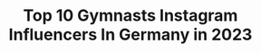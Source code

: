 ---
title: Top 10 Gymnasts Instagram Influencers In Germany in 2023
description: >-
  Find top gymnasts Instagram influencers in Germany in 2023. Most popular hashtags: #gymnastics #happy #training.
platform: Instagram
hits: 176
text_top: Analyze the best Instagram profiles on inBeat.
text_bottom: Our database holds 176 Instagram influencers like this in Germany for you to contact.
profiles:
  - username: "tumbling_kira"
    fullname: >-
      Kira ♡
    bio: >-
      ➳ seventeen🌸 ➳ gymnast💕 ➳ germany, baltic sea🌊
    location: "Germany"
    followers: 6081
    engagement: 1004
    commentsToLikes: 0.087768
    id: ck15sxuq8fcuw0i19r88uammr
    verified: false
    hashtags: "#bendy, #power, #yoga, #split"
  - username: "beautyandthebeam"
    fullname: >-
      Beauty and the beam
    bio: >-
      Mannheim | Beauty | Fashion | Gymnastics Use #monascommunity to get featured 2. Acc: @romanliebe_blog @dreamcatchers_showakrobatik Blog & Impressum:
    location: "Germany"
    followers: 3776
    engagement: 1812
    commentsToLikes: 0.079909
    id: ckaozvbybnkbt0i78jxyv68vs
    verified: false
    hashtags: "#streetwearfashion, #germanbloggerin, #fashiondiaries, #blogger"
  - username: "janine_berger96"
    fullname: >-
      Olympic gymnast 🇩🇪
    bio: >-
      Olympic Gymnast 4 th place🏅 📍 Ulm 🥉 1st Bundesliga 🍍 Healthy eating/nutrition 🤸‍♂️ Gymnastics tips 🏋️‍♂️ Fitness tutorials More information ⤵️
    location: "Germany"
    followers: 42892
    engagement: 342
    commentsToLikes: 0.043666
    id: ck8szih9aokmn0j781umj8jjk
    verified: true
    hashtags: "#wochenende, #friday, #ulm, #sixpack"
  - username: "pauline_schaefer"
    fullname: >-
      Pauline 🌸
    bio: >-
      German gymnast 🤸🏽‍♀️ World champion 🥇 powered by Autohaus Schloz-Wöllenstein🚗 und Poly Rack tech group
    location: "Germany"
    followers: 32836
    engagement: 922
    commentsToLikes: 0.009686
    id: ck5q3answk0m20i11cx1lrvcp
    verified: true
    hashtags: "#smilemonday, #challenge, #schnellseinlohntsich, #vibes"
  - username: "sarah.vossi"
    fullname: >-
      Sarah Voss
    bio: >-
      📍Cologne/Germany 🇩🇪 🤸German National Team Member 🌎 10th best all around gymnast 😍 🎓BWM @srh_mobile_university 📨 info@vitesse-kaercher.de
    location: "Germany"
    followers: 10539
    engagement: 2053
    commentsToLikes: 0.009728
    id: ckap4r34o8hss0i78gu8h8z9k
    verified: true
    hashtags: "#spoho, #cologne, #gymnastics, #love"
  - username: "toniann_williams"
    fullname: >-
      Toni-Ann Williams OLY
    bio: >-
      #teamjamaica 🇯🇲| Olympian | Cal Gymnastics 🐻 |Jamaica’s first Olympic Gymnast| |University of California, Berkeley Alum|
    location: "Germany"
    followers: 13728
    engagement: 828
    commentsToLikes: 0.028142
    id: ck5hovimjqb4u0i11i881f1v6
    verified: true
    hashtags: "#growgymnastics, #stuttgart2019, #blackouttuesday, #teamjamaica"
  - username: "cinnndulka"
    fullname: >-
      𝐂𝐈𝐍𝐃𝐘 𝐊𝐎𝐋𝐋 | 📍Dortmund
    bio: >-
      𝚈𝙾𝚄 𝚂𝙷𝙾𝚄𝙻𝙳 𝙱𝙴 𝚂𝙼𝙸𝙻𝙸𝙽𝙶✨ • fitness • gymnastics • lifestyle • @icaniwill „CINDYK20“ Link ⬇️ • polish roots • rave is life
    location: "Germany"
    followers: 4470
    engagement: 2284
    commentsToLikes: 0.040775
    id: ckf5kwimlnigf0j23wi8vg36d
    verified: false
    hashtags: "#gymshark, #instafitsociety, #freemind, #life"
  - username: "lukasdauser"
    fullname: >-
      Lukas Dauser
    bio: >-
      Official account of Gymnast Lukas Dauser 📍Berlin 🇩🇪 Olympian 2016 🇧🇷 🥈Vice European Champion PB 2017 🇷🇴 🥇German AA Champion 2017
    location: "Germany"
    followers: 20303
    engagement: 838
    commentsToLikes: 0.007851
    id: ck6tpn3l7ktb30j71qlgorvjb
    verified: true
    hashtags: "#edekak, #roadtotokyo, #booom, #teamd"
  - username: "courtneytulloch"
    fullname: >-
      Courtney Tulloch
    bio: >-
      📍 MCMXCV GBR Gymnast 🇬🇧 Commonwealth Games Champion World Cup Champion @ctulloch_fitness 💥
    location: "Germany"
    followers: 39410
    engagement: 294
    commentsToLikes: 0.015315
    id: ck0w5sdcl57ex0i19dctxvgxl
    verified: true
    hashtags: "#lilylab, #holdtight, #alwayslearning"
  - username: "marinagonzalez.02"
    fullname: >-
      Marina González
    bio: >-
      🤸🏼‍♀️||Gymnast🇪🇸National Team 🇭🇺||world cup🥇floor 🇩🇪||worldchampionships 2019 🇯🇵||working on Tokio 2023 Official Website👇🏼👇🏼
    location: "Germany"
    followers: 4163
    engagement: 2492
    commentsToLikes: 0.037624
    id: ck6ue3yw2op7w0j717irbs7gm
    verified: false
    hashtags: "#training, #teamesp, #model, #rfeg"
---